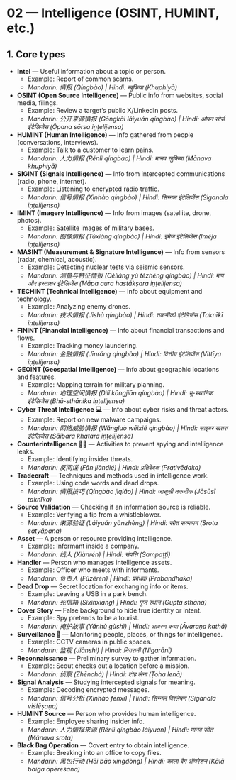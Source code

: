 # 02 — Intelligence (OSINT, HUMINT, etc.)

## 1. Core types
- **Intel** — Useful information about a topic or person.
  - Example: Report of common scams.
  - *Mandarin: 情报 (Qíngbào) | Hindi: खुफिया (Khuphiyā)*
- **OSINT (Open Source Intelligence)** — Public info from websites, social media, filings.
  - Example: Review a target’s public X/LinkedIn posts.
  - *Mandarin: 公开来源情报 (Gōngkāi láiyuán qíngbào) | Hindi: ओपन सोर्स इंटेलिजेंस (Ōpana sōrsa iṇṭelijensa)*
- **HUMINT (Human Intelligence)** — Info gathered from people (conversations, interviews).
  - Example: Talk to a customer to learn pains.
  - *Mandarin: 人力情报 (Rénlì qíngbào) | Hindi: मानव खुफिया (Mānava khuphiyā)*
- **SIGINT (Signals Intelligence)** — Info from intercepted communications (radio, phone, internet).
  - Example: Listening to encrypted radio traffic.
  - *Mandarin: 信号情报 (Xìnhào qíngbào) | Hindi: सिग्नल इंटेलिजेंस (Siganala iṇṭelijensa)*
- **IMINT (Imagery Intelligence)** — Info from images (satellite, drone, photos).
  - Example: Satellite images of military bases.
  - *Mandarin: 图像情报 (Túxiàng qíngbào) | Hindi: इमेज इंटेलिजेंस (Imēja iṇṭelijensa)*
- **MASINT (Measurement & Signature Intelligence)** — Info from sensors (radar, chemical, acoustic).
  - Example: Detecting nuclear tests via seismic sensors.
  - *Mandarin: 测量与特征情报 (Cèliáng yǔ tèzhēng qíngbào) | Hindi: माप और हस्ताक्षर इंटेलिजेंस (Māpa aura hastākṣara iṇṭelijensa)*
- **TECHINT (Technical Intelligence)** — Info about equipment and technology.
  - Example: Analyzing enemy drones.
  - *Mandarin: 技术情报 (Jìshù qíngbào) | Hindi: तकनीकी इंटेलिजेंस (Taknīkī iṇṭelijensa)*
- **FININT (Financial Intelligence)** — Info about financial transactions and flows.
  - Example: Tracking money laundering.
  - *Mandarin: 金融情报 (Jīnróng qíngbào) | Hindi: वित्तीय इंटेलिजेंस (Vittīya iṇṭelijensa)*
- **GEOINT (Geospatial Intelligence)** — Info about geographic locations and features.
  - Example: Mapping terrain for military planning.
  - *Mandarin: 地理空间情报 (Dìlǐ kōngjiān qíngbào) | Hindi: भू-स्थानिक इंटेलिजेंस (Bhū-sthānika iṇṭelijensa)*
- **Cyber Threat Intelligence 💻** — Info about cyber risks and threat actors.
  - Example: Report on new malware campaigns.
  - *Mandarin: 网络威胁情报 (Wǎngluò wēixié qíngbào) | Hindi: साइबर खतरा इंटेलिजेंस (Sāibara khatara iṇṭelijensa)*
- **Counterintelligence 🕵️‍♂️** — Activities to prevent spying and intelligence leaks.
  - Example: Identifying insider threats.
  - *Mandarin: 反间谍 (Fǎn jiàndié) | Hindi: प्रतिवेदक (Prativēdaka)*
- **Tradecraft** — Techniques and methods used in intelligence work.
  - Example: Using code words and dead drops.
  - *Mandarin: 情报技巧 (Qíngbào jìqiǎo) | Hindi: जासूसी तकनीक (Jāsūsī taknīka)*
- **Source Validation** — Checking if an information source is reliable.
  - Example: Verifying a tip from a whistleblower.
  - *Mandarin: 来源验证 (Láiyuán yànzhèng) | Hindi: स्रोत सत्यापन (Srota satyāpana)*
- **Asset** — A person or resource providing intelligence.
  - Example: Informant inside a company.
  - *Mandarin: 线人 (Xiànrén) | Hindi: संपत्ति (Sampaṭṭi)*
- **Handler** — Person who manages intelligence assets.
  - Example: Officer who meets with informants.
  - *Mandarin: 负责人 (Fùzérén) | Hindi: प्रबंधक (Prabandhaka)*
- **Dead Drop** — Secret location for exchanging info or items.
  - Example: Leaving a USB in a park bench.
  - *Mandarin: 死信箱 (Sǐxìnxiāng) | Hindi: गुप्त स्थान (Gupta sthāna)*
- **Cover Story** — False background to hide true identity or intent.
  - Example: Spy pretends to be a tourist.
  - *Mandarin: 掩护故事 (Yǎnhù gùshì) | Hindi: आवरण कथा (Āvaraṇa kathā)*
- **Surveillance 👀** — Monitoring people, places, or things for intelligence.
  - Example: CCTV cameras in public spaces.
  - *Mandarin: 监视 (Jiānshì) | Hindi: निगरानी (Nigarānī)*
- **Reconnaissance** — Preliminary survey to gather information.
  - Example: Scout checks out a location before a mission.
  - *Mandarin: 侦察 (Zhēnchá) | Hindi: टोह लेना (Ṭoha lenā)*
- **Signal Analysis** — Studying intercepted signals for meaning.
  - Example: Decoding encrypted messages.
  - *Mandarin: 信号分析 (Xìnhào fēnxī) | Hindi: सिग्नल विश्लेषण (Siganala viślēṣaṇa)*
- **HUMINT Source** — Person who provides human intelligence.
  - Example: Employee sharing insider info.
  - *Mandarin: 人力情报来源 (Rénlì qíngbào láiyuán) | Hindi: मानव स्रोत (Mānava srota)*
- **Black Bag Operation** — Covert entry to obtain intelligence.
  - Example: Breaking into an office to copy files.
  - *Mandarin: 黑包行动 (Hēi bāo xíngdòng) | Hindi: काला बैग ऑपरेशन (Kālā baiga ōpērēśana)*
